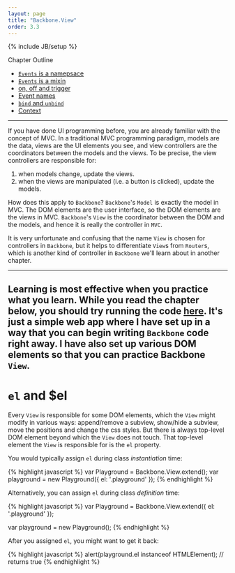 ```yaml
---
layout: page
title: "Backbone.View"
order: 3.3
---
```

{% include JB/setup %}

Chapter Outline

-  [`Events` is a namepsace](#namespace)
-  [`Events` is a mixin](#mixin)
-  [on, off and trigger](#methods)
-  [Event names](#names)
-  [`bind` and `unbind`](#bind)
-  [Context](#context)

---

If you have done UI programming before, you are already familiar with the concept of MVC. In a traditional MVC programming paradigm, models are the data, views are the UI elements you see, and view controllers are the coordinators between the models and the views. To be precise, the view controllers are responsible for:

1.  when models change, update the views.
2.  when the views are manipulated (i.e. a button is clicked), update the models.

How does this apply to `Backbone`?  `Backbone`'s `Model` is exactly the model in MVC. The DOM elements are the user interface, so the DOM elements are the views in MVC. `Backbone`'s `View` is the coordinator between the DOM and the models, and hence it is really the controller in `MVC`. 

It is very unfortunate and confusing that the name `View` is chosen for controllers in `Backbone`, but it helps to differentiate `View`s from `Router`s, which is another kind of controller in `Backbone` we'll learn about in another chapter.

---
Learning is most effective when you practice what you learn. While you read the chapter below, you should try running the code [here](../apps/playground/playground.html). It's just a simple web app where I have set up in a way that you can begin writing `Backbone` code right away. I have also set up various DOM elements so that you can practice Backbone `View`.
---

# <a id="namspace">`el` and $el</a>

Every `View` is responsible for some DOM elements, which the `View` might modify in various ways: append/remove a subview, show/hide a subview, move the positions and change the css styles. But there is always top-level DOM element beyond which the `View` does not touch. That top-level element the `View` is responsible for is the `el` property.

You would typically assign `el` during class *instantiation* time:

{% highlight javascript %}
var Playground = Backbone.View.extend();
var playground = new Playground({ el: '.playground' });
{% endhighlight %}

Alternatively, you can assign `el` during class *definition* time:

{% highlight javascript %}
var Playground = Backbone.View.extend({
  el: '.playground'
});

var playground = new Playground();
{% endhighlight %}

After you assigned `el`, you might want to get it back:

{% highlight javascript %}
alert(playground.el instanceof HTMLElement); // returns true
{% endhighlight %}

